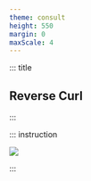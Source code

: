 ```yaml
---
theme: consult
height: 550
margin: 0
maxScale: 4
---
```

<!-- slide template="[[gym-ex]]" -->

::: title
## Reverse Curl
:::

::: instruction

![](https://musclewiki.com/media/uploads/band-male-reversecurl-side.gif)<!-- element style="width:500px;object-fit:contain" -->

:::